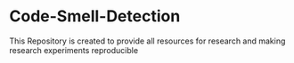 # Code-Smell-Detection
This Repository is created to provide all resources for research and making research experiments reproducible
